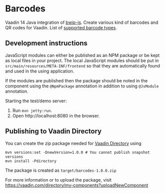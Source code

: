 # Barcodes

Vaadin 14 Java integration of [bwip-js](https://github.com/metafloor/bwip-js). Create various kind of barcodes and QR codes for Vaadin. List of [supported barcode types](https://github.com/metafloor/bwip-js/wiki/BWIPP-Barcode-Types).

## Development instructions

JavaScript modules can either be published as an NPM package or be kept as local 
files in your project. The local JavaScript modules should be put in 
`src/main/resources/META-INF/frontend` so that they are automatically found and 
used in the using application.

If the modules are published then the package should be noted in the component 
using the `@NpmPackage` annotation in addition to using `@JsModule` annotation.


Starting the test/demo server:
1. Run `mvn jetty:run`.
2. Open http://localhost:8080 in the browser.

## Publishing to Vaadin Directory

You can create the zip package needed for [Vaadin Directory](https://vaadin.com/directory/) using
```
mvn versions:set -DnewVersion=1.0.0 # You cannot publish snapshot versions 
mvn install -Pdirectory
```

The package is created as `target/barcodes-1.0.0.zip`

For more information or to upload the package, visit https://vaadin.com/directory/my-components?uploadNewComponent
